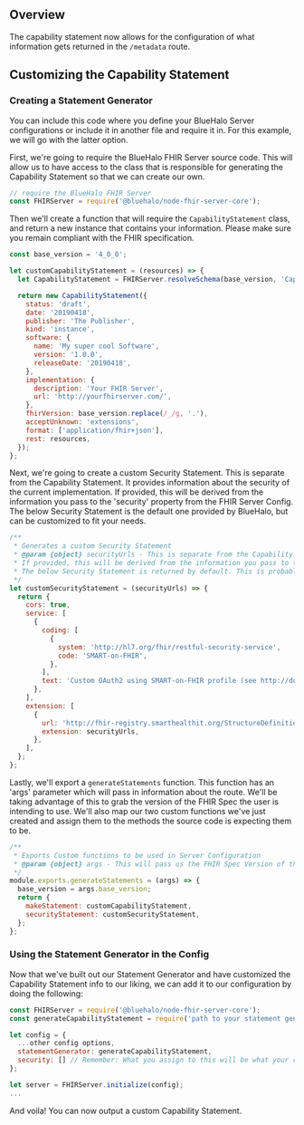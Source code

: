 ## Overview

The capability statement now allows for the configuration of what information gets returned in the `/metadata` route.

## Customizing the Capability Statement

### Creating a Statement Generator

You can include this code where you define your BlueHalo Server configurations or include it in another file and require it in. For this example, we will go with the latter option.

First, we're going to require the BlueHalo FHIR Server source code. This will allow us to have access to the class that is responsible for generating the Capability Statement so that we can create our own.

```javascript
// require the BlueHalo FHIR Server
const FHIRServer = require('@bluehalo/node-fhir-server-core');
```

Then we'll create a function that will require the `CapabilityStatement` class, and return a new instance that contains your information. Please make sure you remain compliant with the FHIR specification.

```javascript
const base_version = '4_0_0';

let customCapabilityStatement = (resources) => {
  let CapabilityStatement = FHIRServer.resolveSchema(base_version, 'CapabilityStatement');

  return new CapabilityStatement({
    status: 'draft',
    date: '20190418',
    publisher: 'The Publisher',
    kind: 'instance',
    software: {
      name: 'My super cool Software',
      version: '1.0.0',
      releaseDate: '20190418',
    },
    implementation: {
      description: 'Your FHIR Server',
      url: 'http://yourfhirserver.com/',
    },
    fhirVersion: base_version.replace(/_/g, '.'),
    acceptUnknown: 'extensions',
    format: ['application/fhir+json'],
    rest: resources,
  });
};
```

Next, we're going to create a custom Security Statement. This is separate from the Capability Statement. It provides information about the security of the current implementation.
If provided, this will be derived from the information you pass to the 'security' property from the FHIR Server Config.
The below Security Statement is the default one provided by BlueHalo, but can be customized to fit your needs.

```javascript
/**
 * Generates a custom Security Statement
 * @param {object} securityUrls - This is separate from the Capability Statement. It provides information about the Security of the current implementation.
 * If provided, this will be derived from the information you pass to the 'Security' property from the FHIR Server Config.
 * The below Security Statement is returned by default. This is probably only a place holder for now.
 */
let customSecurityStatement = (securityUrls) => {
  return {
    cors: true,
    service: [
      {
        coding: [
          {
            system: 'http://hl7.org/fhir/restful-security-service',
            code: 'SMART-on-FHIR',
          },
        ],
        text: 'Custom OAuth2 using SMART-on-FHIR profile (see http://docs.smarthealthit.org)',
      },
    ],
    extension: [
      {
        url: 'http://fhir-registry.smarthealthit.org/StructureDefinition/oauth-uris',
        extension: securityUrls,
      },
    ],
  };
};
```

Lastly, we'll export a `generateStatements` function. This function has an 'args' parameter which will pass in information about the route. We'll be taking advantage of this to grab the version of the FHIR Spec the user is intending to use.
We'll also map our two custom functions we've just created and assign them to the methods the source code is expecting them to be.

```javascript
/**
 * Exports Custom functions to be used in Server Configuration
 * @param {object} args - This will pass us the FHIR Spec Version of the Capability Statement. This comes from the route you're hitting.
 */
module.exports.generateStatements = (args) => {
  base_version = args.base_version;
  return {
    makeStatement: customCapabilityStatement,
    securityStatement: customSecurityStatement,
  };
};
```

### Using the Statement Generator in the Config

Now that we've built out our Statement Generator and have customized the Capability Statement info to our liking, we can add it to our configuration by doing the following:

```javascript
const FHIRServer = require('@bluehalo/node-fhir-server-core');
const generateCapabilityStatement = require('path to your statement generator file').generateStatements; // require the statement generator file

let config = {
  ...other config options,
  statementGenerator: generateCapabilityStatement,
  security: [] // Remember: What you assign to this will be what your custom security statement will use. Omitting this entirely will not output any security information. Leaving it blank, like it is here, will output the default info we have in the above 'customSecurityStatement' function.
};

let server = FHIRServer.initialize(config);
...
```

And voila! You can now output a custom Capability Statement.
